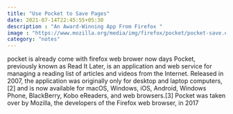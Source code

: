 ```yaml
---
title: "Use Pocket to Save Pages"
date: 2021-07-14T22:45:55+05:30
description : "An Award-Winning App From Firefox "
image : "https://www.mozilla.org/media/img/firefox/pocket/pocket-save.e1c79846a67e.png"
category: "notes"
---
```


pocket is already come with firefox web brower now days Pocket, previously known as Read It Later, is an application and web service for managing a reading list of articles and videos from the Internet. Released in 2007, the application was originally only for desktop and laptop computers,[2] and is now available for macOS, Windows, iOS, Android, Windows Phone, BlackBerry, Kobo eReaders, and web browsers.[3] Pocket was taken over by Mozilla, the developers of the Firefox web browser, in 2017